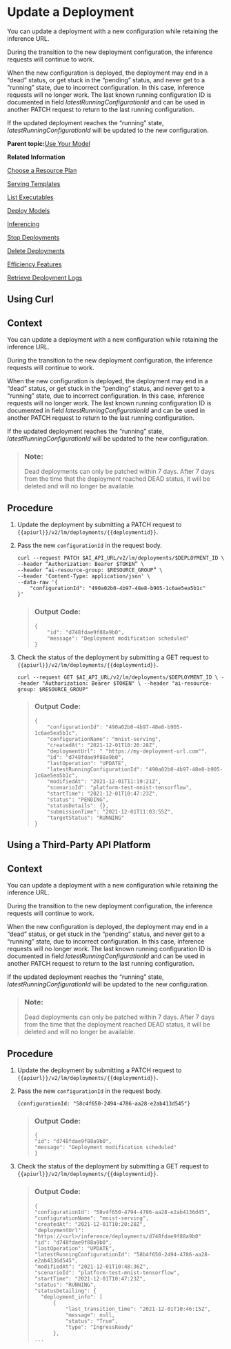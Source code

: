 <!-- loio9789ddda860e4056b12efa892e6e4e1b -->

# Update a Deployment

You can update a deployment with a new configuration while retaining the inference URL.

During the transition to the new deployment configuration, the inference requests will continue to work.

When the new configuration is deployed, the deployment may end in a “dead” status, or get stuck in the “pending” status, and never get to a “running” state, due to incorrect configuration. In this case, inference requests will no longer work. The last known running configuration ID is documented in field *latestRunningConfigurationId* and can be used in another PATCH request to return to the last running configuration.

If the updated deployment reaches the “running” state, *latestRunningConfigurationId* will be updated to the new configuration.

**Parent topic:**[Use Your Model](use-your-model-7f93e8f.md "You deploy your AI learning model to run inferences against it.")

**Related Information**  


[Choose a Resource Plan](choose-a-resource-plan-abd672f.md "You can configure SAP AI Core to use different infrastructure resources for different tasks, based on demand. SAP AI Core provides several preconfigured infrastructure bundles called “resource plans” for this purpose.")

[Serving Templates](serving-templates-20a8667.md "You use serving templates to manage your serving instances at the level of the main tenant. Serving templates define how a model is to be deployed.")

[List Executables](list-executables-6af8e60.md "An executable is a reusable template that defines a workflow or pipeline for tasks such as training a machine learning model or creating a deployment. It contains placeholders for input artifacts (datasets or models) and parameters (custom key-pair values) that enable the template to be reused in different scenarios.. You can list all of the executables in a resource group and get details of specific executables from a resource group. Serving templates are mapped to deployment executables.")

[Deploy Models](deploy-models-dd16e8e.md "")

[Inferencing](inferencing-e348ecf.md "")

[Stop Deployments](stop-deployments-b7d2577.md " ")

[Delete Deployments](delete-deployments-0193d17.md " ")

[Efficiency Features](efficiency-features-9fad26a.md "Discover features of the SAP AI Core runtime that improve efficiency and help manage resource consumption.")

[Retrieve Deployment Logs](retrieve-deployment-logs-4c86b88.md "Deployment and execution logs contain information about API processing and metrics.")

<a name="task_i3h_n13_tcc"/>

<!-- task\_i3h\_n13\_tcc -->

## Using Curl



<a name="task_i3h_n13_tcc__context_kqd_ty1_wdxb"/>

## Context

You can update a deployment with a new configuration while retaining the inference URL.

During the transition to the new deployment configuration, the inference requests will continue to work.

When the new configuration is deployed, the deployment may end in a “dead” status, or get stuck in the “pending” status, and never get to a “running” state, due to incorrect configuration. In this case, inference requests will no longer work. The last known running configuration ID is documented in field *latestRunningConfigurationId* and can be used in another PATCH request to return to the last running configuration.

If the updated deployment reaches the “running” state, *latestRunningConfigurationId* will be updated to the new configuration.

> ### Note:  
> Dead deployments can only be patched within 7 days. After 7 days from the time that the deployment reached DEAD status, it will be deleted and will no longer be available.



<a name="task_i3h_n13_tcc__steps_qnv_rxh_vcc"/>

## Procedure

1.  Update the deployment by submitting a PATCH request to `{{apiurl}}/v2/lm/deployments/{{deploymentid}}`.

2.  Pass the new `configurationId` in the request body.

    ```
    curl --request PATCH $AI_API_URL/v2/lm/deployments/$DEPLOYMENT_ID \
    --header “Authorization: Bearer $TOKEN” \
    --header “ai-resource-group: $RESOURCE_GROUP” \
    --header 'Content-Type: application/json' \
    --data-raw '{
        "configurationId": "490a02b0-4b97-48e8-b905-1c6ae5ea5b1c"
    }'
    
    ```

    > ### Output Code:  
    > ```
    > {
    >     "id": "d748fdae9f88a9b0",
    >     "message": "Deployment modification scheduled"
    > }
    > 
    > ```

3.  Check the status of the deployment by submitting a GET request to `{{apiurl}}/v2/lm/deployments/{{deploymentid}}`.

    ```
    curl --request GET $AI_API_URL/v2/lm/deployments/$DEPLOYMENT_ID \ --header "Authorization: Bearer $TOKEN" \ --header "ai-resource-group: $RESOURCE_GROUP"
    ```

    > ### Output Code:  
    > ```
    > {
    >     "configurationId": "490a02b0-4b97-48e8-b905-1c6ae5ea5b1c",
    >     "configurationName": "mnist-serving",
    >     "createdAt": "2021-12-01T10:20:28Z",
    >     "deploymentUrl": " "https://my-deployment-url.com"",
    >     "id": "d748fdae9f88a9b0",
    >     "lastOperation": "UPDATE",
    >     "latestRunningConfigurationId": "490a02b0-4b97-48e8-b905-1c6ae5ea5b1c",
    >     "modifiedAt": "2021-12-01T11:19:21Z",
    >     "scenarioId": "platform-test-mnist-tensorflow",
    >     "startTime": "2021-12-01T10:47:23Z",
    >     "status": "PENDING",
    >     "statusDetails": {},
    >     "submissionTime": "2021-12-01T11:03:55Z",
    >     "targetStatus": "RUNNING"
    > }
    > 
    > ```


<a name="task_cxf_n13_tcc"/>

<!-- task\_cxf\_n13\_tcc -->

## Using a Third-Party API Platform



<a name="task_cxf_n13_tcc__context_kqd_ty1_wwxb"/>

## Context

You can update a deployment with a new configuration while retaining the inference URL.

During the transition to the new deployment configuration, the inference requests will continue to work.

When the new configuration is deployed, the deployment may end in a “dead” status, or get stuck in the “pending” status, and never get to a “running” state, due to incorrect configuration. In this case, inference requests will no longer work. The last known running configuration ID is documented in field *latestRunningConfigurationId* and can be used in another PATCH request to return to the last running configuration.

If the updated deployment reaches the “running” state, *latestRunningConfigurationId* will be updated to the new configuration.

> ### Note:  
> Dead deployments can only be patched within 7 days. After 7 days from the time that the deployment reached DEAD status, it will be deleted and will no longer be available.



<a name="task_cxf_n13_tcc__steps_nwq_qxh_vcc"/>

## Procedure

1.  Update the deployment by submitting a PATCH request to `{{apiurl}}/v2/lm/deployments/{{deploymentid}}`.

2.  Pass the new `configurationId` in the request body.

    ```
    {configurationId: "58c4f650-2494-4786-aa28-e2ab413d545"}
    ```

    > ### Output Code:  
    > ```
    > {
    > "id": "d748fdae9f88a9b0",
    > "message": "Deployment modification scheduled"
    > }
    > ```

3.  Check the status of the deployment by submitting a GET request to `{{apiurl}}/v2/lm/deployments/{{deploymentid}}`.

    > ### Output Code:  
    > ```
    > {
    > "configurationId": "58v4f650-4794-4786-aa28-e2ab4136d45",
    > "configurationName": "mnist-serving",
    > "createdAt": "2021-12-01T10:20:28Z",
    > "deploymentUrl": "https://<url>/inference/deployments/d748fdae9f88a9b0" 
    > "id": "d748fdae9f88a9b0",
    > "lastOperation": "UPDATE",
    > "latestRunningConfigurationId": "58b4f650-2494-4786-aa28-e2ab4136d545",
    > "modifiedAt": "2021-12-01T10:48:36Z",
    > "scenarioId": "platform-test-mnist-tensorflow",
    > "startTime": "2021-12-01T10:47:23Z",
    > "status": "RUNNING",
    > "statusDetailing": {
    > 	"deployment_info": [
    > 		{
    > 			"last_transition_time": "2021-12-01T10:46:15Z",
    > 			"message": null,
    > 			"status": "True",
    > 			"type": "IngressReady"
    > 		},
    > ...
    > ```


